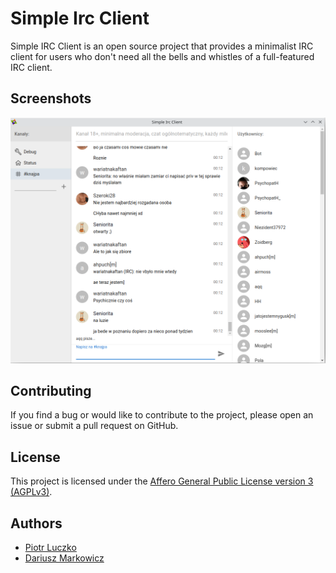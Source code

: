 # Simple Irc Client

Simple IRC Client is an open source project that provides a minimalist IRC client for users who don't need all the bells and whistles of a full-featured IRC client.

## Screenshots

![App Screenshot](./screenshot.png)

## Contributing

If you find a bug or would like to contribute to the project, please open an issue or submit a pull request on GitHub.

## License

This project is licensed under the [Affero General Public License version 3 (AGPLv3)](https://github.com/Simple-Irc-Client/desktop/blob/main/LICENSE).

## Authors

- [Piotr Luczko](https://www.github.com/piotrluczko)
- [Dariusz Markowicz](https://www.github.com/dmarkowicz)
